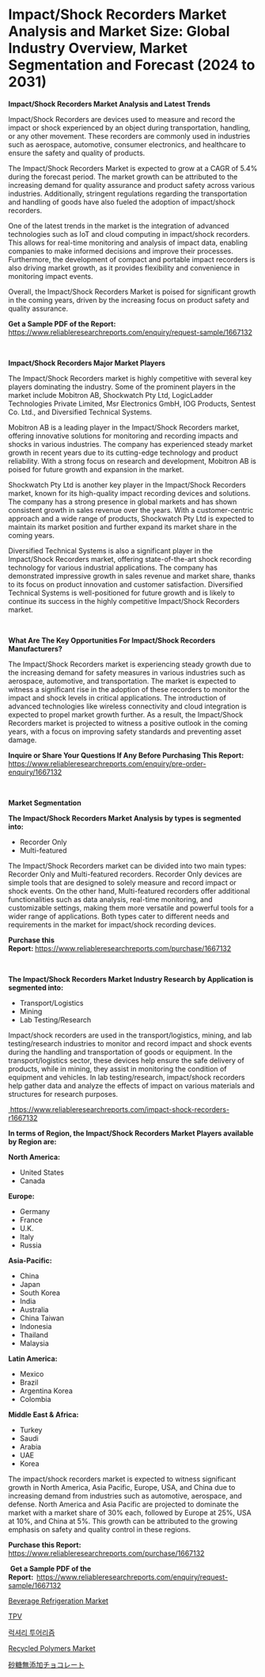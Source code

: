<p><h1>Impact/Shock Recorders Market Analysis and Market Size: Global Industry Overview, Market Segmentation and Forecast (2024 to 2031)</h1></p><p><strong>Impact/Shock Recorders Market Analysis and Latest Trends</strong></p>
<p><p>Impact/Shock Recorders are devices used to measure and record the impact or shock experienced by an object during transportation, handling, or any other movement. These recorders are commonly used in industries such as aerospace, automotive, consumer electronics, and healthcare to ensure the safety and quality of products.</p><p>The Impact/Shock Recorders Market is expected to grow at a CAGR of 5.4% during the forecast period. The market growth can be attributed to the increasing demand for quality assurance and product safety across various industries. Additionally, stringent regulations regarding the transportation and handling of goods have also fueled the adoption of impact/shock recorders.</p><p>One of the latest trends in the market is the integration of advanced technologies such as IoT and cloud computing in impact/shock recorders. This allows for real-time monitoring and analysis of impact data, enabling companies to make informed decisions and improve their processes. Furthermore, the development of compact and portable impact recorders is also driving market growth, as it provides flexibility and convenience in monitoring impact events.</p><p>Overall, the Impact/Shock Recorders Market is poised for significant growth in the coming years, driven by the increasing focus on product safety and quality assurance.</p></p>
<p><strong>Get a Sample PDF of the Report:&nbsp;</strong> <a href="https://www.reliableresearchreports.com/enquiry/request-sample/1667132">https://www.reliableresearchreports.com/enquiry/request-sample/1667132</a></p>
<p>&nbsp;</p>
<p><strong>Impact/Shock Recorders Major Market Players</strong></p>
<p><p>The Impact/Shock Recorders market is highly competitive with several key players dominating the industry. Some of the prominent players in the market include Mobitron AB, Shockwatch Pty Ltd, LogicLadder Technologies Private Limited, Msr Electronics GmbH, IOG Products, Sentest Co. Ltd., and Diversified Technical Systems.</p><p>Mobitron AB is a leading player in the Impact/Shock Recorders market, offering innovative solutions for monitoring and recording impacts and shocks in various industries. The company has experienced steady market growth in recent years due to its cutting-edge technology and product reliability. With a strong focus on research and development, Mobitron AB is poised for future growth and expansion in the market.</p><p>Shockwatch Pty Ltd is another key player in the Impact/Shock Recorders market, known for its high-quality impact recording devices and solutions. The company has a strong presence in global markets and has shown consistent growth in sales revenue over the years. With a customer-centric approach and a wide range of products, Shockwatch Pty Ltd is expected to maintain its market position and further expand its market share in the coming years.</p><p>Diversified Technical Systems is also a significant player in the Impact/Shock Recorders market, offering state-of-the-art shock recording technology for various industrial applications. The company has demonstrated impressive growth in sales revenue and market share, thanks to its focus on product innovation and customer satisfaction. Diversified Technical Systems is well-positioned for future growth and is likely to continue its success in the highly competitive Impact/Shock Recorders market.</p></p>
<p>&nbsp;</p>
<p><strong>What Are The Key Opportunities For Impact/Shock Recorders Manufacturers?</strong></p>
<p><p>The Impact/Shock Recorders market is experiencing steady growth due to the increasing demand for safety measures in various industries such as aerospace, automotive, and transportation. The market is expected to witness a significant rise in the adoption of these recorders to monitor the impact and shock levels in critical applications. The introduction of advanced technologies like wireless connectivity and cloud integration is expected to propel market growth further. As a result, the Impact/Shock Recorders market is projected to witness a positive outlook in the coming years, with a focus on improving safety standards and preventing asset damage.</p></p>
<p><strong>Inquire or Share Your Questions If Any Before Purchasing This Report:</strong> <a href="https://www.reliableresearchreports.com/enquiry/pre-order-enquiry/1667132">https://www.reliableresearchreports.com/enquiry/pre-order-enquiry/1667132</a></p>
<p>&nbsp;</p>
<p><strong>Market Segmentation</strong></p>
<p><strong>The Impact/Shock Recorders Market Analysis by types is segmented into:</strong></p>
<p><ul><li>Recorder Only</li><li>Multi-featured</li></ul></p>
<p><p>The Impact/Shock Recorders market can be divided into two main types: Recorder Only and Multi-featured recorders. Recorder Only devices are simple tools that are designed to solely measure and record impact or shock events. On the other hand, Multi-featured recorders offer additional functionalities such as data analysis, real-time monitoring, and customizable settings, making them more versatile and powerful tools for a wider range of applications. Both types cater to different needs and requirements in the market for impact/shock recording devices.</p></p>
<p><strong>Purchase this Report:&nbsp;</strong><a href="https://www.reliableresearchreports.com/purchase/1667132">https://www.reliableresearchreports.com/purchase/1667132</a></p>
<p>&nbsp;</p>
<p><strong>The Impact/Shock Recorders Market Industry Research by Application is segmented into:</strong></p>
<p><ul><li>Transport/Logistics</li><li>Mining</li><li>Lab Testing/Research</li></ul></p>
<p><p>Impact/shock recorders are used in the transport/logistics, mining, and lab testing/research industries to monitor and record impact and shock events during the handling and transportation of goods or equipment. In the transport/logistics sector, these devices help ensure the safe delivery of products, while in mining, they assist in monitoring the condition of equipment and vehicles. In lab testing/research, impact/shock recorders help gather data and analyze the effects of impact on various materials and structures for research purposes.</p></p>
<p><a href="https://www.reliableresearchreports.com/impact-shock-recorders-r1667132">&nbsp;https://www.reliableresearchreports.com/impact-shock-recorders-r1667132</a></p>
<p><strong>In terms of Region, the Impact/Shock Recorders Market Players available by Region are:</strong></p>
<p>
    <p> <strong> North America: </strong>
        <ul>
            <li>United States</li>
            <li>Canada</li>
        </ul>
        </p> 
    <p> <strong> Europe: </strong>
        <ul>
            <li>Germany</li>
            <li>France</li>
            <li>U.K.</li>
            <li>Italy</li>
            <li>Russia</li>
        </ul>
        </p> 
    <p> <strong> Asia-Pacific: </strong>
        <ul>
            <li>China</li>
            <li>Japan</li>
            <li>South Korea</li>
            <li>India</li>
            <li>Australia</li>
            <li>China Taiwan</li>
            <li>Indonesia</li>
            <li>Thailand</li>
            <li>Malaysia</li>
        </ul>
        </p> 
    <p> <strong> Latin America: </strong>
        <ul>
            <li>Mexico</li>
            <li>Brazil</li>
            <li>Argentina Korea</li>
            <li>Colombia</li>
        </ul>
        </p> 
    <p> <strong> Middle East & Africa: </strong>
        <ul>
            <li>Turkey</li>
            <li>Saudi</li>
            <li>Arabia</li>
            <li>UAE</li>
            <li>Korea</li>
        </ul>
    </p>
    </p>
<p><p>The impact/shock recorders market is expected to witness significant growth in North America, Asia Pacific, Europe, USA, and China due to increasing demand from industries such as automotive, aerospace, and defense. North America and Asia Pacific are projected to dominate the market with a market share of 30% each, followed by Europe at 25%, USA at 10%, and China at 5%. This growth can be attributed to the growing emphasis on safety and quality control in these regions.</p></p>
<p><strong>Purchase this Report: </strong><a href="https://www.reliableresearchreports.com/purchase/1667132">https://www.reliableresearchreports.com/purchase/1667132</a></p>
<p>&nbsp;<strong>Get a Sample PDF of the Report:&nbsp;&nbsp;</strong><a href="https://www.reliableresearchreports.com/enquiry/request-sample/1667132">https://www.reliableresearchreports.com/enquiry/request-sample/1667132</a></p>
<p><strong></strong></p>
<p><p><a href="https://www.linkedin.com/pulse/beverage-refrigeration-market-size-reveals-best-marketing-dj0zc?trackingId=JIvKfbT3X%2FzmMlxvp9rGUA%3D%3D">Beverage Refrigeration Market</a></p><p><a href="https://github.com/Madalyell456456/Market-Research-Report-List-1/blob/main/971869336719.md">TPV</a></p><p><a href="https://medium.com/@josefarice/%EA%B3%A0%EA%B8%89-%EA%B4%80%EA%B4%91-%EC%8B%9C%EC%9E%A5-%EC%A0%90%EC%9C%A0%EC%9C%A8-%EB%B3%80%ED%99%94-%EB%B0%8F-%EC%8B%9C%EC%9E%A5-%EC%84%B1%EC%9E%A5-%EB%8F%99%ED%96%A5-2024%EB%85%84-2031%EB%85%84-c2ee49802048">럭셔리 투어리즘</a></p><p><a href="https://issuu.com/reportprime-2/docs/recycled-polymers-market-size-2030.pptx">Recycled Polymers Market</a></p><p><a href="https://medium.com/@mad.jake/%E7%A0%82%E7%B3%96%E3%82%92%E5%8A%A0%E3%81%88%E3%81%AA%E3%81%84%E3%83%81%E3%83%A7%E3%82%B3%E3%83%AC%E3%83%BC%E3%83%88%E5%B8%82%E5%A0%B4-%E5%B8%82%E5%A0%B4cagr-%E5%B8%82%E5%A0%B4%E5%8B%95%E5%90%91-%E3%81%8A%E3%82%88%E3%81%B3%E6%88%90%E9%95%B7%E6%88%A6%E7%95%A5%E3%81%AB%E9%96%A2%E3%81%99%E3%82%8B%E6%B4%9E%E5%AF%9F-9339c990138f">砂糖無添加チョコレート</a></p></p>